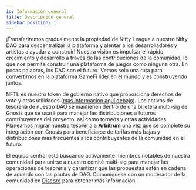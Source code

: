 ```yaml
---
id: Información general
title: Descripción general
sidebar_position: 1
---
```


¡Transferiremos gradualmente la propiedad de Nifty League a nuestro Nifty DAO para descentralizar la plataforma y alentar a los desarrolladores y artistas a ayudar a construir! Nuestra visión es impulsar el rápido crecimiento y desarrollo a través de las contribuciones de la comunidad, lo que nos permite construir una plataforma de juegos como ninguna otra. En pocas palabras, los DAO son el futuro. Vemos solo una ruta para convertirnos en la plataforma GameFi líder en el mundo y es construyendo juntos.

NFTL es nuestro token de gobierno nativo que proporciona derechos de voto y otras utilidades ([más información aquí debajo](https://nifty-league.com/about#nftl)). Los activos de tesorería de nuestro DAO se mantienen dentro de una billetera multi-sig de Gnosis que se usará para manejar las distribuciones a futuros contribuyentes del proyecto, así como torneos y otras actividades. Planeamos migrar nuestra tesorería a **Arbitrum** una vez que se complete su integración con Gnosis para beneficiarse de tarifas más bajas y distribuciones más frecuentes a los contribuyentes de la comunidad en el futuro.

El equipo central está buscando activamente miembros notables de nuestra comunidad para unirse a nuestro comité multi-sig para manejar las operaciones de tesorería y garantizar que las propuestas estén en cadena de acuerdo con las pautas de DAO. Comuníquese con un moderador de la comunidad en [Discord](https://discord.gg/niftyleague) para obtener más información.
